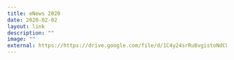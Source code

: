 ```yaml
---
title: eNews 2020
date: 2020-02-02
layout: link
description: ""
image: ""
external: https://https://drive.google.com/file/d/1C4y24srRu8vgistoNdC8k9eWnSNp_URT/view?usp=share_link
---
```

